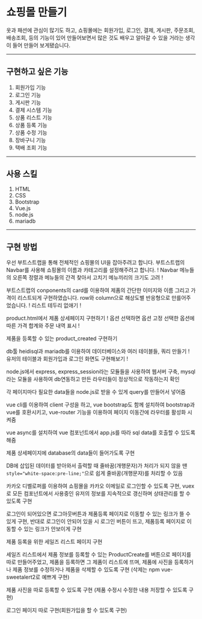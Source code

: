 # 쇼핑몰 만들기

옷과 패션에 관심이 많기도 하고, 쇼핑몰에는 회원가입, 로그인, 결제, 게시판, 주문조회, 배송조회, 등의 기능이 있어 만들어보면서 많은 것도 배우고 알아갈 수 있을 거라는 생각이 들어 만들어 보게됐습니다.

___
## 구현하고 싶은 기능

1. 회원가입 기능
2. 로그인 기능
3. 게시판 기능
4. 결제 시스템 기능
5. 상품 리스트 기능
6. 상품 등록 기능
7. 상품 수정 기능
8. 장바구니 기능
9. 택배 조회 기능
___
## 사용 스킬

1. HTML
2. CSS
3. Bootstrap
4. Vue.js
5. node.js
6. mariadb
___
## 구현 방법

우선 부트스트랩을 통해 전체적인 쇼핑몰의 UI을 잡아주려고 합니다.
부트스트랩의 Navbar를 사용해 쇼핑몰의 이름과 카테고리를 설정해주려고 합니다.
! Navbar 메뉴들의 오른쪽 정렬과 메뉴들의 간격 찾아서 고치기 메뉴끼리의 크기도 고려 !

부트스트랩의 conponents의 card를 이용하여 제품의 간단한 이미지와 이름 그리고 가격이 리스트되게 구현하였습니다.
row와 column으로 해상도별 반응형으로 만를어주었습니다.
! 리스트 테두리 없애기 !

product.html에서 제품 상세페이지 구현하기 
! 옵션 선택하면 옵션 고정 선택한 옵션에 따른 가격 합계와 주문 내역 표시 !

제품을 등록할 수 있는 product_created 구현하기

db툴 heidisql과 mariadb를 이용하여 데이터베이스와 여러 테이블들, 쿼리 만들기
! 유저의 테이블과 회원가입과 로그인 화면도 구현해보기 !

node.js에서 express, express_session라는 모듈들을 사용하여 웹서버 구축, mysql라는 모듈을 사용하여 db연동하고
만든 라우터들이 정상적으로 작동하는지 확인

각 페이지마다 필요한 data들을 node.js로 받을 수 있게 query를 만들어서 넣어줌

vue cli를 이용하여 client 구성을 하고, vue bootstrap도 함께 설치하여 bootstrap과 vue를 호환시키고, vue-router 기능을 이용하여 페이지 이동간에 라우터를 활성화 시켜줌

vue async를 설치하여 vue 컴포넌트에서 app.js를 따라 sql data를 호출할 수 있도록 해줌

제품 상세페이지에 database의 data들이 들어가도록 구현

DB에 삽입된 데이터를 받아와서 출력할 때 줄바꿈(개행문자)가 처리가 되지 않을 땐 `style="white-space:pre-line;"`으로 쉽게 줄바꿈(개행문자)를 처리할 수 있음

카카오 디벨로퍼를 이용하여 쇼핑몰을 카카오 이메일로 로그인할 수 있도록 구현, vuex로 모든 컴포넌트에서 사용중인 유저의 정보를 지속적으로 갱신하며 상태관리를 할 수 있도록 구현

로그인이 되어있으면 로그아웃버튼과 제품등록 페이지로 이동할 수 있는 링크가 뜰 수 있게 구현, 반대로 로그인이 안되어 있을 시 로그인 버튼이 뜨고, 제품등록 페이지로 이동할 수 있는 링크가 안보이게 구현

제품 등록을 위한 세일즈 리스트 페이지 구현

세일즈 리스트에서 제품 정보를 등록할 수 있는 ProductCreate를 버튼으로 페이지를 따로 만들어주었고, 제품을 등록하면 그 제품이 리스트에 뜨며, 제품에 사진을 등록하거나 제품 정보를 수정하거나 제품을 삭제할 수 있도록 구현 (삭제는 npm vue-sweetalert2로 예쁘게 구현)

제품 사진을 따로 등록할 수 있도록 구현 (제품 수정시 수정한 내용 저장할 수 있도록 구현)

로그인 페이지 따로 구현(회원가입을 할 수 있도록 구현)